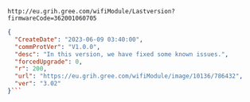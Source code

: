`http://eu.grih.gree.com/wifiModule/Lastversion?firmwareCode=362001060705`

```json
{
  "CreateDate": "2023-06-09 03:40:00",
  "commProtVer": "V1.0.0",
  "desc": "In this version, we have fixed some known issues.",
  "forcedUpgrade": 0,
  "r": 200,
  "url": "https://eu.grih.gree.com/wifiModule/image/10136/786432",
  "ver": "3.02"
}```